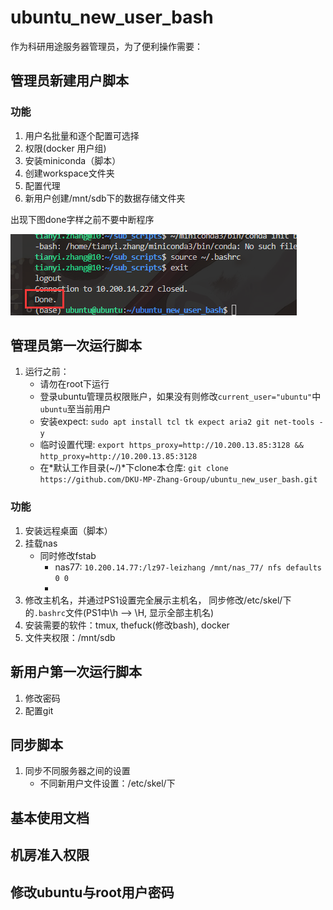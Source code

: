 # ubuntu_new_user_bash
作为科研用途服务器管理员，为了便利操作需要：
## 管理员新建用户脚本
### 功能
1. 用户名批量和逐个配置可选择
2. 权限(docker 用户组)
3. 安装miniconda（脚本）
4. 创建workspace文件夹
5. 配置代理
6. 新用户创建/mnt/sdb下的数据存储文件夹  

出现下图done字样之前不要中断程序  

![](imgs/2023-11-10-05-13-18.png)  
## 管理员第一次运行脚本
1. 运行之前：
    - 请勿在root下运行
    - 登录ubuntu管理员权限账户，如果没有则修改`current_user="ubuntu"`中`ubuntu`至当前用户
    - 安装expect: `sudo apt install tcl tk expect aria2 git net-tools -y`
    - 临时设置代理: `export https_proxy=http://10.200.13.85:3128 && http_proxy=http://10.200.13.85:3128`
    - 在*默认工作目录(~/)*下clone本仓库:  `git clone https://github.com/DKU-MP-Zhang-Group/ubuntu_new_user_bash.git`
### 功能
1. 安装远程桌面（脚本）
2. 挂载nas
    - 同时修改fstab
      - nas77: `10.200.14.77:/lz97-leizhang /mnt/nas_77/ nfs defaults 0 0`
      - 
3. 修改主机名，并通过PS1设置完全展示主机名， 同步修改/etc/skel/下的`.bashrc`文件(PS1中\h ——> \H, 显示全部主机名)
4. 安装需要的软件：tmux, thefuck(修改bash), docker
5. 文件夹权限：/mnt/sdb
## 新用户第一次运行脚本
1. 修改密码
2. 配置git
## 同步脚本
1. 同步不同服务器之间的设置
    - 不同新用户文件设置：/etc/skel/下
## 基本使用文档
## 机房准入权限
## 修改ubuntu与root用户密码

